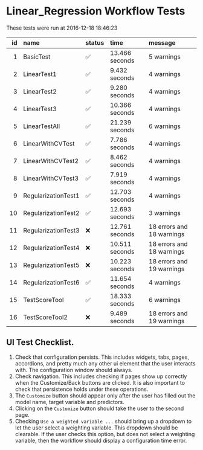 # Linear_Regression Workflow Tests



These tests were run at 2016-12-18 18:46:23



| id|name                |status   |time           |message                   |
|--:|:-------------------|:--------|:--------------|:-------------------------|
|  1|BasicTest           |&#9989;  |13.466 seconds |5 warnings                |
|  2|LinearTest1         |&#9989;  |9.432 seconds  |4 warnings                |
|  3|LinearTest2         |&#9989;  |9.280 seconds  |4 warnings                |
|  4|LinearTest3         |&#9989;  |10.366 seconds |4 warnings                |
|  5|LinearTestAll       |&#9989;  |21.239 seconds |6 warnings                |
|  6|LinearWithCVTest    |&#9989;  |7.786 seconds  |4 warnings                |
|  7|LinearWithCVTest2   |&#9989;  |8.462 seconds  |4 warnings                |
|  8|LinearWithCVTest3   |&#9989;  |7.919 seconds  |4 warnings                |
|  9|RegularizationTest1 |&#9989;  |12.703 seconds |4 warnings                |
| 10|RegularizationTest2 |&#9989;  |12.693 seconds |3 warnings                |
| 11|RegularizationTest3 |&#x274C; |12.761 seconds |18 errors and 18 warnings |
| 12|RegularizationTest4 |&#x274C; |10.511 seconds |18 errors and 18 warnings |
| 13|RegularizationTest5 |&#x274C; |10.223 seconds |18 errors and 19 warnings |
| 14|RegularizationTest6 |&#9989;  |11.654 seconds |4 warnings                |
| 15|TestScoreTool       |&#9989;  |18.333 seconds |6 warnings                |
| 16|TestScoreTool2      |&#x274C; |9.489 seconds  |18 errors and 19 warnings |


## UI Test Checklist.

1. Check that configuration persists. This includes widgets, tabs, pages, accordions, and pretty much any other ui element that the user interacts with. The configuration window should always.
2. Check navigation. This includes checking if pages show up correctly when the Customize/Back buttons are clicked. It is also important to check that persistence holds under these operations.
3. The `Customize` button should appear only after the user has filled out the model name, target variable and predictors.
4. Clicking on the `Customize` button should take the user to the second page.
5. Checking `Use a weighted variable ...` should bring up a dropdown to let the user select a weighting variable. This dropdown should be clearable. If the user checks this option, but does not select a weighting variable, then the workflow should display a configuration time error.
